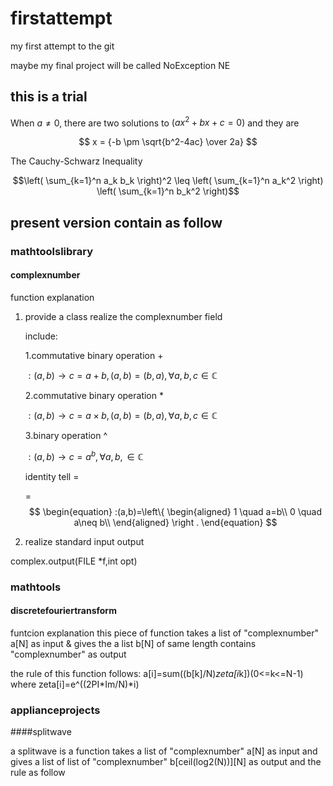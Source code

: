 # firstattempt
my first attempt to the git

maybe my final project will be called NoException NE
## this is a trial

When $a \ne 0$, there are two solutions to $(ax^2 + bx + c = 0)$ and they are 

$$ x = {-b \pm \sqrt{b^2-4ac} \over 2a} $$

The Cauchy-Schwarz Inequality

$$\left( \sum_{k=1}^n a_k b_k \right)^2 \leq \left( \sum_{k=1}^n a_k^2 \right) \left( \sum_{k=1}^n b_k^2 \right)$$

## present version contain as follow

### mathtoolslibrary

#### complexnumber

function explanation
1. provide a class realize the complexnumber field
	
	include:

    1.commutative binary operation $+$ 

	$:(a,b)\rightarrow c=a+b,(a,b)=(b,a),\forall a,b,c\in\mathbb{C}$

	2.commutative binary operation $*$ 

	$:(a,b)\rightarrow c=a\times b,(a,b)=(b,a),\forall a,b,c\in\mathbb{C}$

	3.binary operation ^ 

	$:(a,b)\rightarrow c=a^b,\forall a,b,\in\mathbb{C}$

	identity tell $=$

	=$$
	\begin{equation}
	:(a,b)=\left\{
	\begin{aligned}
	1 \quad a=b\\
	0 \quad a\neq b\\
	\end{aligned}
	\right
	.
	\end{equation}
	$$

2. realize standard input output

complex.output(FILE *f,int opt)

### mathtools

#### discretefouriertransform

funtcion explanation
this piece of function takes a list of "complexnumber" a[N] as input & gives the a list b[N] of same length contains "complexnumber" as  output

the rule of this function follows:
a[i]=sum((b[k]/N)*zeta[i*k])(0<=k<=N-1)
where zeta[i]=e^((2PI*Im/N)*i)

### applianceprojects

####splitwave

a splitwave is a function takes a list of "complexnumber" a[N] as input and gives a list of list of "complexnumber" b[ceil(log2(N))][N] as output and the rule as follow


    
